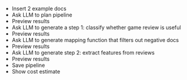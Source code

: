 - Insert 2 example docs
- Ask LLM to plan pipeline
- Preview results
- Ask LLM to generate a step 1: classify whether game review is useful
- Preview results
- Ask LLM to generate mapping function that filters out negative docs
- Preview results
- Ask LLM to generate step 2: extract features from reviews
- Preview results
- Save pipeline
- Show cost estimate
